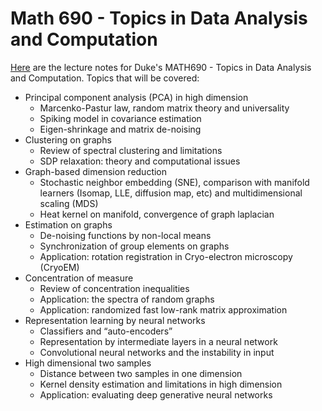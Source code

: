 # Math 690 - Topics in Data Analysis and Computation

[Here](https://github.com/1heart/math690-lecture-notes/blob/master/notes.pdf) are the lecture notes for Duke's MATH690 - Topics in Data Analysis and Computation. Topics that will be covered:

- Principal component analysis (PCA) in high dimension
  - Marcenko-Pastur law, random matrix theory and universality
  - Spiking model in covariance estimation
  - Eigen-shrinkage and matrix de-noising
- Clustering on graphs
  - Review of spectral clustering and limitations
  - SDP relaxation: theory and computational issues
- Graph-based dimension reduction
  - Stochastic neighbor embedding (SNE), comparison with manifold learners (Isomap,
  LLE, diffusion map, etc) and multidimensional scaling (MDS)
  - Heat kernel on manifold, convergence of graph laplacian
- Estimation on graphs
  - De-noising functions by non-local means
  - Synchronization of group elements on graphs
  - Application: rotation registration in Cryo-electron microscopy (CryoEM)
- Concentration of measure
  - Review of concentration inequalities
  - Application: the spectra of random graphs
  - Application: randomized fast low-rank matrix approximation
- Representation learning by neural networks
  - Classifiers and “auto-encoders”
  - Representation by intermediate layers in a neural network
  - Convolutional neural networks and the instability in input
- High dimensional two samples
  - Distance between two samples in one dimension
  - Kernel density estimation and limitations in high dimension
  - Application: evaluating deep generative neural networks

